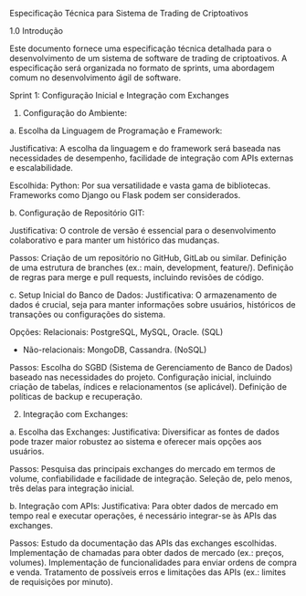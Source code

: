 Especificação Técnica para Sistema de Trading de Criptoativos

1.0 Introdução

Este documento fornece uma especificação técnica detalhada para o desenvolvimento de um sistema de software de trading de criptoativos. A especificação será organizada no formato de sprints, uma abordagem comum no desenvolvimento ágil de software.


Sprint 1: Configuração Inicial e Integração com Exchanges

1. Configuração do Ambiente:

a. Escolha da Linguagem de Programação e Framework:

Justificativa: A escolha da linguagem e do framework será baseada nas necessidades de desempenho, facilidade de integração com APIs externas e escalabilidade.

Escolhida: Python: Por sua versatilidade e vasta gama de bibliotecas. Frameworks como Django ou Flask podem ser considerados.

b. Configuração de Repositório GIT:

Justificativa: O controle de versão é essencial para o desenvolvimento colaborativo e para manter um histórico das mudanças.

Passos:
Criação de um repositório no GitHub, GitLab ou similar.
Definição de uma estrutura de branches (ex.: main, development, feature/<nome-da-feature>).
Definição de regras para merge e pull requests, incluindo revisões de código.

c. Setup Inicial do Banco de Dados:
Justificativa: O armazenamento de dados é crucial, seja para manter informações sobre usuários, históricos de transações ou configurações do sistema.

Opções:
Relacionais: PostgreSQL, MySQL, Oracle. (SQL)
* Não-relacionais: MongoDB, Cassandra. (NoSQL)

Passos:
Escolha do SGBD (Sistema de Gerenciamento de Banco de Dados) baseado nas necessidades do projeto.
Configuração inicial, incluindo criação de tabelas, índices e relacionamentos (se aplicável).
Definição de políticas de backup e recuperação.

2. Integração com Exchanges:
   
a. Escolha das Exchanges:
Justificativa: Diversificar as fontes de dados pode trazer maior robustez ao sistema e oferecer mais opções aos usuários.

Passos:
Pesquisa das principais exchanges do mercado em termos de volume, confiabilidade e facilidade de integração.
Seleção de, pelo menos, três delas para integração inicial.

b. Integração com APIs:
Justificativa: Para obter dados de mercado em tempo real e executar operações, é necessário integrar-se às APIs das exchanges.

Passos:
Estudo da documentação das APIs das exchanges escolhidas.
Implementação de chamadas para obter dados de mercado (ex.: preços, volumes).
Implementação de funcionalidades para enviar ordens de compra e venda.
Tratamento de possíveis erros e limitações das APIs (ex.: limites de requisições por minuto).
   



















